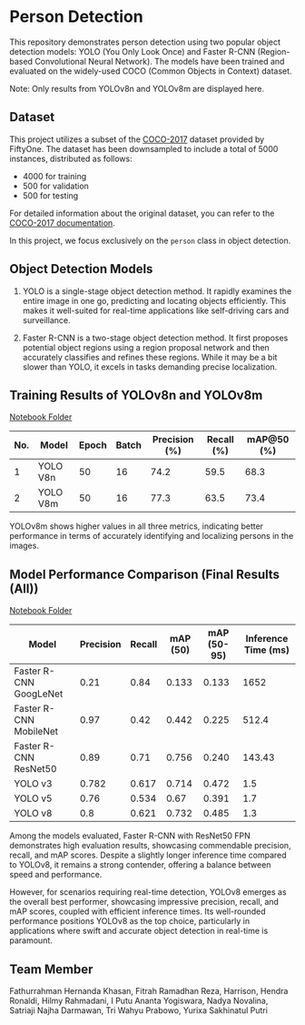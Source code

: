 # Person Detection

This repository demonstrates person detection using two popular object detection models: YOLO (You Only Look Once) and Faster R-CNN (Region-based Convolutional Neural Network). The models have been trained and evaluated on the widely-used COCO (Common Objects in Context) dataset.

Note: Only results from YOLOv8n and YOLOv8m are displayed here.

## Dataset
This project utilizes a subset of the [COCO-2017](https://docs.voxel51.com/user_guide/dataset_zoo/datasets.html#dataset-zoo-coco-2017) dataset provided by FiftyOne. The dataset has been downsampled to include a total of 5000 instances, distributed as follows:
- 4000 for training
- 500 for validation
- 500 for testing

For detailed information about the original dataset, you can refer to the [COCO-2017 documentation](https://cocodataset.org/#home).

In this project, we focus exclusively on the `person` class in object detection.

## Object Detection Models
1. YOLO is a single-stage object detection method. It rapidly examines the entire image in one go, predicting and locating objects efficiently. This makes it well-suited for real-time applications like self-driving cars and surveillance.

2. Faster R-CNN is a two-stage object detection method. It first proposes potential object regions using a region proposal network and then accurately classifies and refines these regions. While it may be a bit slower than YOLO, it excels in tasks demanding precise localization. 

## Training Results of YOLOv8n and YOLOv8m
[Notebook Folder](https://github.com/nadyanvl/person_detection/tree/main/Personal%20Notebook)

| No. | Model    | Epoch | Batch | Precision (%) | Recall (%) | mAP@50 (%) |
| --- | -------- | ----- | ----- | ------------- | ---------- | ---------- |
| 1   | YOLO V8n  | 50    | 16    | 74.2          | 59.5       | 68.3       |
| 2   | YOLO V8m  | 50    | 16    | 77.3          | 63.5       | 73.4       |

YOLOv8m shows higher values in all three metrics, indicating better performance in terms of accurately identifying and localizing persons in the images.

## Model Performance Comparison (Final Results (All))
[Notebook Folder](https://github.com/nadyanvl/person_detection/tree/main/All%20Team%20Member%20Notebook)

| Model                    | Precision | Recall | mAP (50) | mAP (50-95) | Inference Time (ms) |
| ------------------------ | ----------| ------ | -------- | ----------- | -------------------- |
| Faster R-CNN GoogLeNet   | 0.21      | 0.84   | 0.133    | 0.133       | 1652                 |
| Faster R-CNN MobileNet   | 0.97      | 0.42   | 0.442    | 0.225       | 512.4                |
| Faster R-CNN ResNet50    | 0.89      | 0.71   | 0.756    | 0.240       | 143.43               |
| YOLO v3                  | 0.782     | 0.617  | 0.714    | 0.472       | 1.5                  |
| YOLO v5                  | 0.76      | 0.534  | 0.67     | 0.391       | 1.7                  |
| YOLO v8                  | 0.8       | 0.621  | 0.732    | 0.485       | 1.3                  |

Among the models evaluated, Faster R-CNN with ResNet50 FPN demonstrates high evaluation results, showcasing commendable precision, recall, and mAP scores. Despite a slightly longer inference time compared to YOLOv8, it remains a strong contender, offering a balance between speed and performance.

However, for scenarios requiring real-time detection, YOLOv8 emerges as the overall best performer, showcasing impressive precision, recall, and mAP scores, coupled with efficient inference times. Its well-rounded performance positions YOLOv8 as the top choice, particularly in applications where swift and accurate object detection in real-time is paramount.

## Team Member
Fathurrahman Hernanda Khasan, Fitrah Ramadhan Reza, Harrison, Hendra Ronaldi, Hilmy Rahmadani, I Putu Ananta Yogiswara, Nadya Novalina, Satriaji Najha Darmawan, Tri Wahyu Prabowo, Yurixa Sakhinatul Putri


